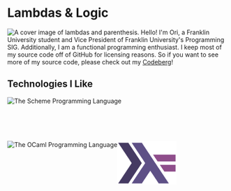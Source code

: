 # Lambdas & Logic
<img src="https://github.com/pawjamacat/pawjamacat/blob/main/cover.png?raw=true" alt="A cover image of lambdas and parenthesis."/>
Hello! I'm Ori, a Franklin University student and Vice President of Franklin University's Programming SIG. Additionally, I am a functional programming enthusiast.
I keep most of my source code off of GitHub for licensing reasons. So if you want to see more of my source code, please check out my
<a href="https://codeberg.org/juniper">Codeberg</a>!

## Technologies I Like
<div style="display: block;">
  <img src="https://github.com/jun-the-cat/pawjamacat/blob/main/Scheme.png?raw=true" alt="The Scheme Programming Language" style="float: left; height: 100px"/>
  <img src="https://github.com/jun-the-cat/pawjamacat/blob/main/OCaml.png?raw=true" alt="The OCaml Programming Language" style="float: left; height: 100px"/>
  <img src="https://github.com/jun-the-cat/jun-the-cat/blob/main/Haskell.png?raw=true" alt="The Haskell Programming Language"  style="float: left; height: 100px"/>
</div>
